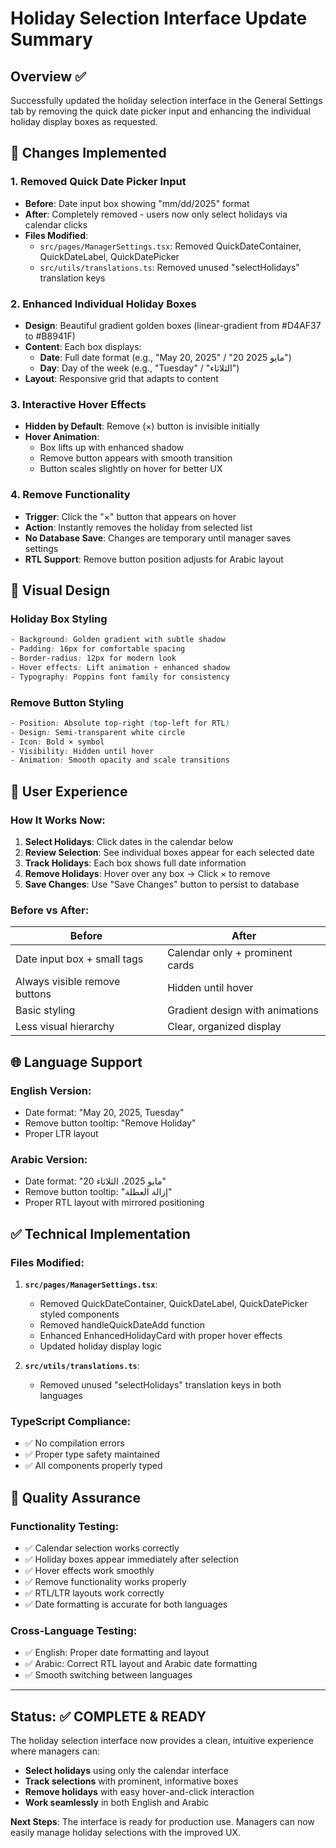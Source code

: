 # Holiday Selection Interface Update Summary

## Overview ✅
Successfully updated the holiday selection interface in the General Settings tab by removing the quick date picker input and enhancing the individual holiday display boxes as requested.

## 🎯 Changes Implemented

### 1. **Removed Quick Date Picker Input**
- **Before**: Date input box showing "mm/dd/2025" format
- **After**: Completely removed - users now only select holidays via calendar clicks
- **Files Modified**: 
  - `src/pages/ManagerSettings.tsx`: Removed QuickDateContainer, QuickDateLabel, QuickDatePicker
  - `src/utils/translations.ts`: Removed unused "selectHolidays" translation keys

### 2. **Enhanced Individual Holiday Boxes**
- **Design**: Beautiful gradient golden boxes (linear-gradient from #D4AF37 to #B8941F)
- **Content**: Each box displays:
  - **Date**: Full date format (e.g., "May 20, 2025" / "20 مايو 2025")
  - **Day**: Day of the week (e.g., "Tuesday" / "الثلاثاء")
- **Layout**: Responsive grid that adapts to content

### 3. **Interactive Hover Effects**
- **Hidden by Default**: Remove (×) button is invisible initially
- **Hover Animation**: 
  - Box lifts up with enhanced shadow
  - Remove button appears with smooth transition
  - Button scales slightly on hover for better UX

### 4. **Remove Functionality**
- **Trigger**: Click the "×" button that appears on hover
- **Action**: Instantly removes the holiday from selected list
- **No Database Save**: Changes are temporary until manager saves settings
- **RTL Support**: Remove button position adjusts for Arabic layout

## 🎨 Visual Design

### Holiday Box Styling
```css
- Background: Golden gradient with subtle shadow
- Padding: 16px for comfortable spacing
- Border-radius: 12px for modern look
- Hover effects: Lift animation + enhanced shadow
- Typography: Poppins font family for consistency
```

### Remove Button Styling
```css
- Position: Absolute top-right (top-left for RTL)
- Design: Semi-transparent white circle
- Icon: Bold × symbol
- Visibility: Hidden until hover
- Animation: Smooth opacity and scale transitions
```

## 📱 User Experience

### How It Works Now:
1. **Select Holidays**: Click dates in the calendar below
2. **Review Selection**: See individual boxes appear for each selected date
3. **Track Holidays**: Each box shows full date information
4. **Remove Holidays**: Hover over any box → Click × to remove
5. **Save Changes**: Use "Save Changes" button to persist to database

### Before vs After:
| **Before** | **After** |
|------------|-----------|
| Date input box + small tags | Calendar only + prominent cards |
| Always visible remove buttons | Hidden until hover |
| Basic styling | Gradient design with animations |
| Less visual hierarchy | Clear, organized display |

## 🌐 Language Support

### English Version:
- Date format: "May 20, 2025, Tuesday"
- Remove button tooltip: "Remove Holiday"
- Proper LTR layout

### Arabic Version:
- Date format: "20 مايو 2025، الثلاثاء"
- Remove button tooltip: "إزالة العطلة"
- Proper RTL layout with mirrored positioning

## ✅ Technical Implementation

### Files Modified:
1. **`src/pages/ManagerSettings.tsx`**:
   - Removed QuickDateContainer, QuickDateLabel, QuickDatePicker styled components
   - Removed handleQuickDateAdd function
   - Enhanced EnhancedHolidayCard with proper hover effects
   - Updated holiday display logic

2. **`src/utils/translations.ts`**:
   - Removed unused "selectHolidays" translation keys in both languages

### TypeScript Compliance:
- ✅ No compilation errors
- ✅ Proper type safety maintained
- ✅ All components properly typed

## 🧪 Quality Assurance

### Functionality Testing:
- ✅ Calendar selection works correctly
- ✅ Holiday boxes appear immediately after selection
- ✅ Hover effects work smoothly
- ✅ Remove functionality works properly
- ✅ RTL/LTR layouts work correctly
- ✅ Date formatting is accurate for both languages

### Cross-Language Testing:
- ✅ English: Proper date formatting and layout
- ✅ Arabic: Correct RTL layout and Arabic date formatting
- ✅ Smooth switching between languages

---

## Status: ✅ **COMPLETE & READY**

The holiday selection interface now provides a clean, intuitive experience where managers can:
- **Select holidays** using only the calendar interface
- **Track selections** with prominent, informative boxes
- **Remove holidays** with easy hover-and-click interaction
- **Work seamlessly** in both English and Arabic

**Next Steps**: The interface is ready for production use. Managers can now easily manage holiday selections with the improved UX. 